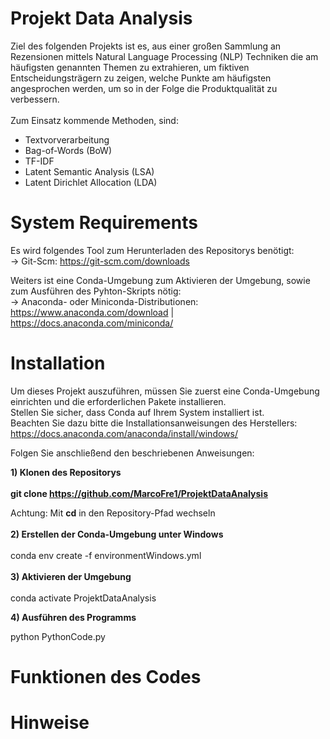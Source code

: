 # Projekt Data Analysis

Ziel des folgenden Projekts ist es, aus einer großen Sammlung an Rezensionen mittels Natural Language Processing (NLP) Techniken die am häufigsten genannten Themen zu extrahieren,
um fiktiven Entscheidungsträgern zu zeigen, 
welche Punkte am häufigsten angesprochen werden, um so in der Folge die Produktqualität zu verbessern.<br>
<br>
Zum Einsatz kommende Methoden, sind:<br>
- Textvorverarbeitung<br>
- Bag-of-Words (BoW)<br>
- TF-IDF<br>
- Latent Semantic Analysis (LSA)<br>
- Latent Dirichlet Allocation (LDA)<br>


# System Requirements

Es wird folgendes Tool zum Herunterladen des Repositorys benötigt:<br>
-> Git-Scm: https://git-scm.com/downloads<br>

Weiters ist eine Conda-Umgebung zum Aktivieren der Umgebung, sowie zum Ausführen des Pyhton-Skripts nötig:<br>
-> Anaconda- oder Miniconda-Distributionen: https://www.anaconda.com/download | https://docs.anaconda.com/miniconda/

# Installation

Um dieses Projekt auszuführen, müssen Sie zuerst eine Conda-Umgebung einrichten und die erforderlichen Pakete installieren. <br>
Stellen Sie sicher, dass Conda auf Ihrem System installiert ist. <br>
Beachten Sie dazu bitte die Installationsanweisungen des Herstellers: https://docs.anaconda.com/anaconda/install/windows/

Folgen Sie anschließend den beschriebenen Anweisungen:

<b>1) Klonen des Repositorys</b><br><br>
**git clone https://github.com/MarcoFre1/ProjektDataAnalysis**

Achtung: Mit <b>cd</b> in den Repository-Pfad wechseln
<br><br>
<b>2) Erstellen der Conda-Umgebung unter Windows</b>
<br><br>
conda env create -f environmentWindows.yml<br>
<br>
<b>3) Aktivieren der Umgebung</b><br>
<br>conda activate ProjektDataAnalysis<br>

<b>4) Ausführen des Programms</b><br>

python PythonCode.py

# Funktionen des Codes

# Hinweise

